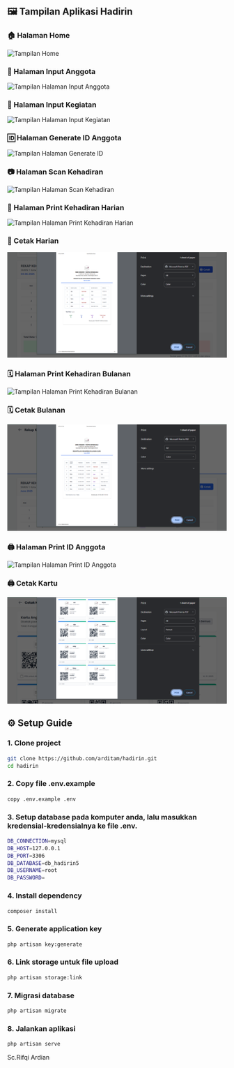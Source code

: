 ## 🖼️ Tampilan Aplikasi Hadirin

### 🏠 Halaman Home
![Tampilan Home](https://github.com/arditam/hadirin/blob/main/public/doc/home.jpg)

### 👤 Halaman Input Anggota
![Tampilan Halaman Input Anggota](https://github.com/arditam/hadirin/blob/main/public/doc/input_anggota.jpg)

### 📝 Halaman Input Kegiatan
![Tampilan Halaman Input Kegiatan](https://github.com/arditam/hadirin/blob/main/public/doc/input_kegiatan.jpg)

### 🆔 Halaman Generate ID Anggota
![Tampilan Halaman Generate ID](https://github.com/arditam/hadirin/blob/main/public/doc/generate_id.jpg)

### 📷 Halaman Scan Kehadiran
![Tampilan Halaman Scan Kehadiran](https://github.com/arditam/hadirin/blob/main/public/doc/scan_kehadiran.jpg)

### 📆 Halaman Print Kehadiran Harian
![Tampilan Halaman Print Kehadiran Harian](https://github.com/arditam/hadirin/blob/main/public/doc/kehadiran_harian.jpg)

### 📆 Cetak Harian
![Tampilan Halaman Print Kehadiran Harian](https://github.com/RifqiArdian09/hadirin/blob/main/public/doc/print_harian.png)


### 🗓️ Halaman Print Kehadiran Bulanan
![Tampilan Halaman Print Kehadiran Bulanan](https://github.com/arditam/hadirin/blob/main/public/doc/kehadiran_bulanan.jpg)

### 🗓️ Cetak Bulanan
![Tampilan Halaman Print Kehadiran Bulanan](https://github.com/RifqiArdian09/hadirin/blob/main/public/doc/print_blanan.png)

### 🖨️ Halaman Print ID Anggota
![Tampilan Halaman Print ID Anggota](https://github.com/arditam/hadirin/blob/main/public/doc/print_id_anggota.jpg)

### 🖨️ Cetak Kartu
![Tampilan Halaman Print ID Anggota](https://github.com/RifqiArdian09/hadirin/blob/main/public/doc/cetak.png)


## ⚙️ Setup Guide

### 1. Clone project
```bash
git clone https://github.com/arditam/hadirin.git
cd hadirin
```
### 2. Copy file .env.example
```bash
copy .env.example .env
```
### 3. Setup database pada komputer anda, lalu masukkan kredensial-kredensialnya ke file .env.
```bash
DB_CONNECTION=mysql
DB_HOST=127.0.0.1
DB_PORT=3306
DB_DATABASE=db_hadirin5
DB_USERNAME=root
DB_PASSWORD=
```

### 4. Install dependency
```bash
composer install
```

### 5. Generate application key
```bash
php artisan key:generate
```
### 6. Link storage untuk file upload
```bash
php artisan storage:link
```
### 7. Migrasi database
```bash
php artisan migrate
```
### 8. Jalankan aplikasi
```bash
php artisan serve
```


Sc.Rifqi Ardian


